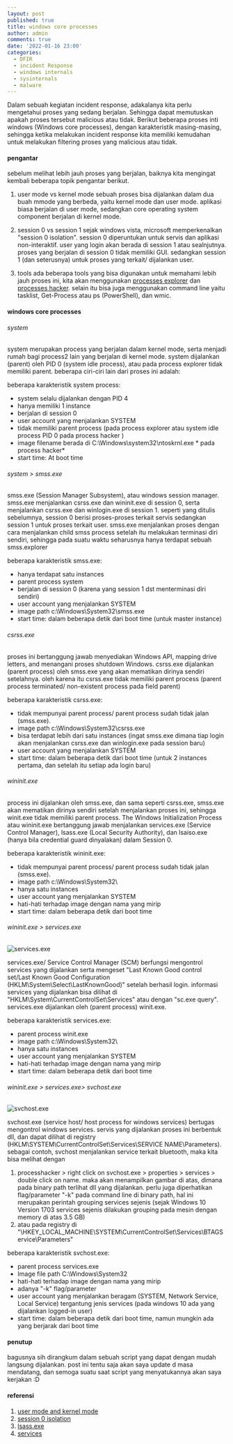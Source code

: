```yaml
---
layout: post
published: true
title: windows core processes
author: admin
comments: true
date: '2022-01-16 23:00'
categories:
  - DFIR
  - incident Response
  - windows internals
  - sysinternals
  - malware
---
```

Dalam sebuah kegiatan incident response, adakalanya kita perlu mengetahui proses yang sedang berjalan.
Sehingga dapat memutuskan apakah proses tersebut malicious atau tidak. Berikut beberapa proses inti windows (Windows core processes),
dengan karakteristik masing-masing, sehingga ketika melakukan incident response kita memiliki kemudahan untuk melakukan filtering proses yang malicious atau tidak.


<!--more-->
#### pengantar

sebelum melihat lebih jauh proses yang berjalan, baiknya kita mengingat kembali beberapa topik pengantar berikut.
1. user mode vs kernel mode
sebuah proses bisa dijalankan dalam dua buah mmode yang berbeda, yaitu kernel mode dan user mode. aplikasi biasa berjalan di user mode, sedangkan core operating system component berjalan di kernel mode.

2. session 0 vs session 1
sejak windows vista, microsoft memperkenalkan "session 0 isolation". session 0 diperuntukan untuk servis dan aplikasi non-interaktif. user yang login akan berada di session 1 atau sealnjutnya.
proses yang berjalan di session 0 tidak memiliki GUI. sedangkan session 1 (dan seterusnya) untuk proses yang terkait/ dijalankan user.

3. tools
ada beberapa tools yang bisa digunakan untuk memahami lebih jauh proses ini, kita akan menggunakan [processes explorer](https://docs.microsoft.com/en-us/sysinternals/downloads/process-explorer) dan [processes hacker](https://processhacker.sourceforge.io/).
selain itu bisa juga menggunakan command line yaitu tasklist, Get-Process atau ps (PowerShell), dan wmic.

#### windows core processes
###### system

system merupakan process yang berjalan dalam kernel mode, serta menjadi rumah bagi process2 lain yang berjalan di kernel mode.
system dijalankan (parent) oleh PID 0 (system idle process), atau pada process explorer tidak memiliki parent. beberapa ciri-ciri lain dari proses ini adalah:

beberapa karakteristik system process:
* system selalu dijalankan dengan PID 4
* hanya memiliki 1 instance
* berjalan di session 0
* user account yang menjalankan SYSTEM
* tidak memiliki parent process (pada process explorer atau system idle process PID 0 pada process hacker )
* image filename berada di C:\Windows\system32\ntoskrnl.exe * pada process hacker*
* start time:  At boot time

###### system > smss.exe

smss.exe (Session Manager Subsystem), atau windows session manager. smss.exe menjalankan csrss.exe dan wininit.exe di session 0, serta menjalankan csrss.exe dan winlogin.exe di session 1.
seperti yang ditulis sebelumnya, session 0 berisi proses-proses terkait servis sedangkan session 1 untuk proses terkait user.
smss.exe menjalankan proses dengan cara menjalankan child smss process setelah itu melakukan terminasi diri sendiri, sehingga pada suatu waktu seharusnya hanya terdapat sebuah smss.explorer

beberapa karakteristik smss.exe:
* hanya terdapat satu instances
* parent process system
* berjalan di session 0 (karena yang session 1 dst menterminasi diri sendiri)
* user account yang menjalankan SYSTEM
* image path c:\Windows\System32\smss.exe
* start time:  dalam beberapa detik dari boot time (untuk master instance)

###### csrss.exe

proses ini bertanggung jawab menyediakan Windows API, mapping drive letters, and menangani proses shutdown Windows. csrss.exe dijalankan (parent process) oleh smss.exe yang akan mematikan dirinya sendiri setelahnya.
oleh karena itu csrss.exe tidak memiliki parent process (parent process terminated/ non-existent process pada field parent)

beberapa karakteristik csrss.exe:
* tidak mempunyai parent process/ parent process sudah tidak jalan (smss.exe).
* image path c:\Windows\System32\csrss.exe
* bisa terdapat lebih dari satu instances (ingat smss.exe dimana tiap login akan menjalankan csrss.exe dan winlogin.exe pada session baru)
* user account yang menjalankan SYSTEM
* start time:  dalam beberapa detik dari boot time (untuk 2 instances pertama, dan setelah itu setiap ada login baru)

###### wininit.exe

process ini dijalankan oleh smss.exe, dan sama seperti csrss.exe, smss.exe akan mematikan dirinya sendiri setelah menjalankan proses ini, sehingga winit.exe tidak memiliki parent process.
The Windows Initialization Process atau wininit.exe bertanggung jawab menjalankan services.exe (Service Control Manager), lsass.exe (Local Security Authority), dan lsaiso.exe (hanya bila credential guard dinyalakan) dalam Session 0.

beberapa karakteristik wininit.exe:
* tidak mempunyai parent process/ parent process sudah tidak jalan (smss.exe).
* image path c:\Windows\System32\
* hanya satu instances
* user account yang menjalankan SYSTEM
* hati-hati terhadap image dengan nama yang mirip
* start time: dalam beberapa detik dari boot time

###### wininit.exe > services.exe

![services.exe](/images/services.png)

services.exe/ Service Control Manager (SCM) berfungsi mengontrol services yang dijalankan serta mengeset "Last Known Good control set/Last Known Good Configuration (HKLM\System\Select\LastKnownGood)" setelah berhasil login.
informasi services yang dijalankan bisa dilihat di "HKLM\System\CurrentControlSet\Services" atau dengan "sc.exe query". services.exe dijalankan oleh (parent process) winit.exe.

beberapa karakteristik services.exe:
* parent process winit.exe
* image path c:\Windows\System32\
* hanya satu instances
* user account yang menjalankan SYSTEM
* hati-hati terhadap image dengan nama yang mirip
* start time:  dalam beberapa detik dari boot time

###### wininit.exe > services.exe> svchost.exe
![svchost.exe](/images/svchost.png)

svchost.exe (service host/ host process for windows services) bertugas mengontrol windows services. servis yang dijalankan proses ini berbentuk dll, dan dapat dilihat di registry (HKLM\SYSTEM\CurrentControlSet\Services\SERVICE NAME\Parameters).
sebagai contoh, svchost menjalankan service terkait bluetooth, maka kita bisa melihat dengan
1. processhacker > right click on svchost.exe > properties > services > double click on name.  maka akan menampilkan gambar di atas, dimana pada binary path terlihat dll yang dijalankan.
perlu juga diperhatikan flag/parameter "-k" pada command line di binary path, hal ini merupakan perintah grouping services sejenis (sejak Windows 10 Version 1703 services sejenis dilakukan grouping pada mesin dengan memory di atas 3.5 GB)
2. atau pada registry di "\HKEY_LOCAL_MACHINE\SYSTEM\CurrentControlSet\Services\BTAGService\Parameters"

beberapa karakteristik svchost.exe:
* parent process services.exe
* Image file path C:\Windows\System32
* hati-hati terhadap image dengan nama yang mirip
* adanya "-k" flag/parameter
* user account yang menjalankan beragam (SYSTEM, Network Service, Local Service) tergantung jenis services (pada windows 10 ada yang dijalankan logged-in user)
* start time:  dalam beberapa detik dari boot time, namun mungkin ada yang berjarak dari boot time

#### penutup
bagusnya sih dirangkum dalam sebuah script yang dapat dengan mudah langsung dijalankan.
post ini tentu saja akan saya update d masa mendatang, dan semoga suatu saat script yang menyatukannya akan saya kerjakan :D

#### referensi
1. [user mode and kernel mode](https://docs.microsoft.com/en-us/windows-hardware/drivers/gettingstarted/user-mode-and-kernel-mode)
2. [session 0 isolation](http://securityinternals.blogspot.com/2014/02/windows-session-0-isolation.html)
3. [lsass.exe](https://yungchou.wordpress.com/2016/03/14/an-introduction-of-windows-10-credential-guard/)
4. [services](https://en.wikipedia.org/wiki/Service_Control_Manager)

